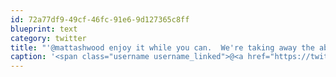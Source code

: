```yaml
---
id: 72a77df9-49cf-46fc-91e6-9d127365c8ff
blueprint: text
category: twitter
title: "'@mattashwood enjoy it while you can.  We're taking away the ability for @okcolab members to get mayorships there :)"
caption: '<span class="username username_linked">@<a href="https://twitter.com/mattashwood" title="Matt Ashwood">mattashwood</a></span> enjoy it while you can.  We''re taking away the ability for <span class="username username_linked">@<a href="https://twitter.com/okcolab" title="Okanagan coLab">okcolab</a></span> members to get mayorships there :)'
---
```

